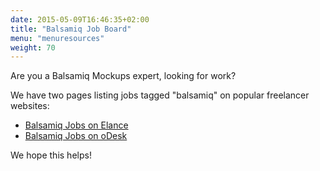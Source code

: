```yaml
---
date: 2015-05-09T16:46:35+02:00
title: "Balsamiq Job Board"
menu: "menuresources"
weight: 70
---
```


Are you a Balsamiq Mockups expert, looking for work?

We have two pages listing jobs tagged "balsamiq" on popular freelancer websites:

*   [Balsamiq Jobs on Elance](/resources/elancejobs/)
*   [Balsamiq Jobs on oDesk](/resources/odeskjobs/)

We hope this helps!

